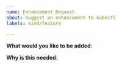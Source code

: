 ```yaml
---
name: Enhancement Request
about: Suggest an enhancement to kubectl
labels: kind/feature

---
```

<!-- Please only use this template for submitting enhancement requests -->

**What would you like to be added**:

**Why is this needed**:
